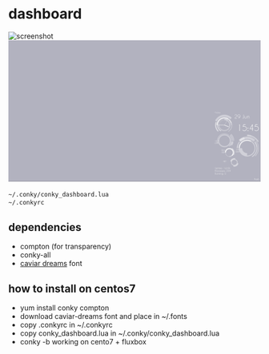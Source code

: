 # dashboard

![screenshot](/screenshot.png?raw=true)
![screenshot](/screenshot-centos7-fluxbox.png?raw=true)

```
~/.conky/conky_dashboard.lua
~/.conkyrc
```
## dependencies
- compton (for transparency)
- conky-all
- [caviar dreams](https://www.dafont.com/caviar-dreams.font) font

## how to install on centos7
- yum install conky compton
- download caviar-dreams font and place in ~/.fonts
- copy .conkyrc in ~/.conkyrc
- copy conky_dashboard.lua in ~/.conky/conky_dashboard.lua
- conky -b
working on cento7 + fluxbox
